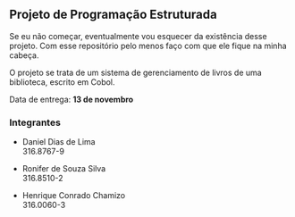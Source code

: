 ## Projeto de Programação Estruturada
Se eu não começar, eventualmente vou esquecer da existência desse projeto. Com esse repositório pelo menos faço com que ele fique na minha cabeça. 

O projeto se trata de um sistema de gerenciamento de livros de uma biblioteca, escrito em Cobol. 

Data de entrega: **13 de novembro**

### Integrantes 

* Daniel Dias de Lima  
316.8767-9  

* Ronifer de Souza Silva  
316.8510-2  

* Henrique Conrado Chamizo  
316.0060-3


